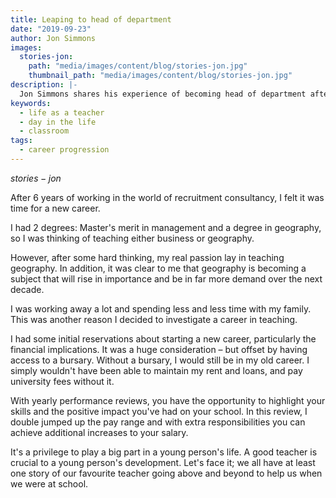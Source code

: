 ```yaml
---
title: Leaping to head of department
date: "2019-09-23"
author: Jon Simmons
images:
  stories-jon:
    path: "media/images/content/blog/stories-jon.jpg"
    thumbnail_path: "media/images/content/blog/stories-jon.jpg"
description: |-
  Jon Simmons shares his experience of becoming head of department after just two and a half years teaching.
keywords:
  - life as a teacher
  - day in the life
  - classroom
tags:
  - career progression
---
```


$stories-jon$

After 6 years of working in the world of recruitment consultancy, I felt it was time for a new career.

I had 2 degrees: Master's merit in management and a degree in geography, so I was thinking of teaching either business or geography.

However, after some hard thinking, my real passion lay in teaching geography. In addition, it was clear to me that geography is becoming a subject that will rise in importance and be in far more demand over the next decade.

I was working away a lot and spending less and less time with my family. This was another reason I decided to investigate a career in teaching.

I had some initial reservations about starting a new career, particularly the financial implications. It was a huge consideration – but offset by having access to a bursary. Without a bursary, I would still be in my old career. I simply wouldn't have been able to maintain my rent and loans, and pay university fees without it.

With yearly performance reviews, you have the opportunity to highlight your skills and the positive impact you've had on your school. In this review, I double jumped up the pay range and with extra responsibilities you can achieve additional increases to your salary.

It's a privilege to play a big part in a young person's life. A good teacher is crucial to a young person's development. Let's face it; we all have at least one story of our favourite teacher going above and beyond to help us when we were at school.
